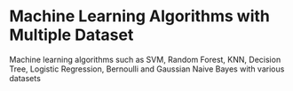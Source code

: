 # Machine Learning Algorithms with Multiple Dataset
 Machine learning algorithms such as SVM, Random Forest, KNN, Decision Tree, Logistic Regression, Bernoulli and Gaussian Naive Bayes with various datasets
